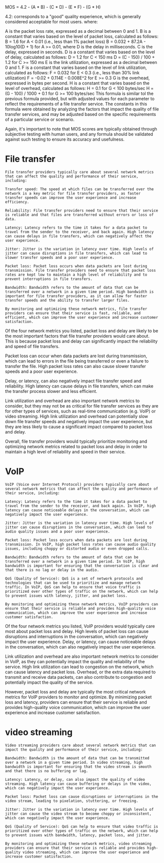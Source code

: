 MOS = 4.2 - (A * B) - (C * D) - (E * F) - (G * H)

4.2: corresponds to a "good" quality experience, which is generally considered acceptable for most users.
where:

A is the packet loss rate, expressed as a decimal between 0 and 1.
B is a constant that varies based on the level of packet loss, calculated as follows:
B = 1.6 for A < 0.01 (i.e., less than 1% packet loss)
B = 0.032 + 87.2A - 10log10(D + 1) for A >= 0.01, where D is the delay in milliseconds.
C is the delay, expressed in seconds.
D is a constant that varies based on the level of delay, calculated as follows:
D = 1.2 for C < 150 ms
D = (C - 150) / 100 + 1.2 for C >= 150 ms
E is the link utilization, expressed as a decimal between 0 and 1.
F is a constant that varies based on the level of link utilization, calculated as follows:
F = 0.032 for E < 0.3 (i.e., less than 30% link utilization)
F = -0.02 + 0.114E - 0.008E^2 for E >= 0.3
G is the overhead, expressed in bytes per second.
H is a constant that varies based on the level of overhead, calculated as follows:
H = 0.1 for G < 100 bytes/sec
H = (G - 100) / 1000 + 0.1 for G >= 100 bytes/sec
This formula is similar tol the previous formula provided, but with adjusted values for each parameter to reflect the requirements of a file transfer service. The constants in this formula were obtained by analyzing the factors that impact the quality of file transfer services, and may be adjusted based on the specific requirements of a particular service or scenario.

Again, it's important to note that MOS scores are typically obtained through subjective testing with human users, and any formula should be validated against such testing to ensure its accuracy and usefulness.

# File transfer
```
File transfer providers typically care about several network metrics that can affect the quality and performance of their service, including:

Transfer speed: The speed at which files can be transferred over the network is a key metric for file transfer providers, as faster transfer speeds can improve the user experience and increase efficiency.

Reliability: File transfer providers need to ensure that their service is reliable and that files are transferred without errors or loss of data.

Latency: Latency refers to the time it takes for a data packet to travel from the sender to the receiver, and back again. High latency can cause delays in file transfers, which can negatively affect the user experience.

Jitter: Jitter is the variation in latency over time. High levels of jitter can cause disruptions in file transfers, which can lead to slower transfer speeds and a poor user experience.

Packet loss: Packet loss occurs when data packets are lost during transmission. File transfer providers need to ensure that packet loss rates are kept low to maintain a high level of reliability and to prevent interruptions in file transfers.

Bandwidth: Bandwidth refers to the amount of data that can be transferred over a network in a given time period. High bandwidth is important for file transfer providers, as it can allow for faster transfer speeds and the ability to transfer larger files.

By monitoring and optimizing these network metrics, file transfer providers can ensure that their service is fast, reliable, and efficient, which can improve the user experience and increase customer satisfaction.
```

Of the four network metrics you listed, packet loss and delay are likely to be the most important factors that file transfer providers would care about. This is because packet loss and delay can significantly impact the reliability and speed of file transfers.

Packet loss can occur when data packets are lost during transmission, which can lead to errors in the file being transferred or even a failure to transfer the file. High packet loss rates can also cause slower transfer speeds and a poor user experience.

Delay, or latency, can also negatively impact file transfer speed and reliability. High latency can cause delays in file transfers, which can make the transfer process slower and less efficient.

Link utilization and overhead are also important network metrics to consider, but they may not be as critical for file transfer services as they are for other types of services, such as real-time communication (e.g. VoIP) or video streaming. High link utilization and overhead can potentially slow down file transfer speeds and negatively impact the user experience, but they are less likely to cause a significant impact compared to packet loss and delay.

Overall, file transfer providers would typically prioritize monitoring and optimizing network metrics related to packet loss and delay in order to maintain a high level of reliability and speed in their service.

# VoIP
```
VoIP (Voice over Internet Protocol) providers typically care about several network metrics that can affect the quality and performance of their service, including:

Latency: Latency refers to the time it takes for a data packet to travel from the sender to the receiver, and back again. In VoIP, high latency can cause noticeable delays in the conversation, which can negatively impact the user experience.

Jitter: Jitter is the variation in latency over time. High levels of jitter can cause disruptions in the conversation, which can lead to audio quality issues and a poor user experience.

Packet loss: Packet loss occurs when data packets are lost during transmission. In VoIP, high packet loss rates can cause audio quality issues, including choppy or distorted audio or even dropped calls.

Bandwidth: Bandwidth refers to the amount of data that can be transferred over a network in a given time period. In VoIP, high bandwidth is important for ensuring that the conversation is clear and that there is no lag or delay in the audio.

QoS (Quality of Service): QoS is a set of network protocols and technologies that can be used to prioritize and manage network traffic. In VoIP, QoS can help to ensure that voice traffic is prioritized over other types of traffic on the network, which can help to prevent issues with latency, jitter, and packet loss.

By monitoring and optimizing these network metrics, VoIP providers can ensure that their service is reliable and provides high-quality voice communication, which can improve the user experience and increase customer satisfaction.
```
Of the four network metrics you listed, VoIP providers would typically care most about packet loss and delay. High levels of packet loss can cause disruptions and interruptions in the conversation, which can negatively impact the user experience. Delay, or latency, can cause noticeable delays in the conversation, which can also negatively impact the user experience.

Link utilization and overhead are also important network metrics to consider in VoIP, as they can potentially impact the quality and reliability of the service. High link utilization can lead to congestion on the network, which can cause latency and packet loss. Overhead, or the extra data required to transmit and receive data packets, can also contribute to congestion and potentially impact the quality of the service.

However, packet loss and delay are typically the most critical network metrics for VoIP providers to monitor and optimize. By minimizing packet loss and latency, providers can ensure that their service is reliable and provides high-quality voice communication, which can improve the user experience and increase customer satisfaction.

# video streaming
```
Video streaming providers care about several network metrics that can impact the quality and performance of their service, including:

Bandwidth: Bandwidth is the amount of data that can be transmitted over a network in a given time period. In video streaming, high bandwidth is important for ensuring that the video stream is smooth and that there is no buffering or lag.

Latency: Latency, or delay, can also impact the quality of video streaming. High latency can cause buffering or delays in the video, which can negatively impact the user experience.

Packet loss: Packet loss can cause disruptions or interruptions in the video stream, leading to pixelation, stuttering, or freezing.

Jitter: Jitter is the variation in latency over time. High levels of jitter can cause the video stream to become choppy or inconsistent, which can negatively impact the user experience.

QoS (Quality of Service): QoS can help to ensure that video traffic is prioritized over other types of traffic on the network, which can help to prevent issues with bandwidth, latency, packet loss, and jitter.

By monitoring and optimizing these network metrics, video streaming providers can ensure that their service is reliable and provides high-quality video streaming, which can improve the user experience and increase customer satisfaction.
```
